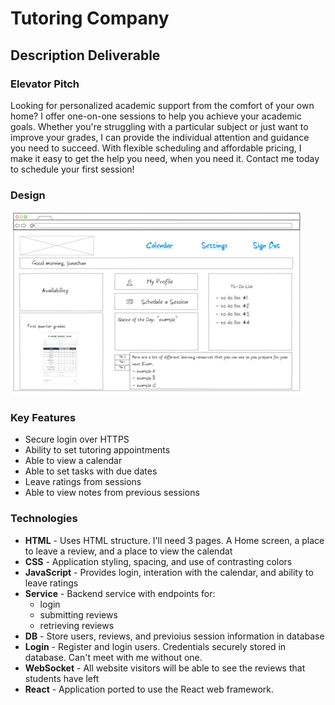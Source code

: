 # Tutoring Company
## Description Deliverable
### Elevator Pitch
Looking for personalized academic support from the comfort of your own home? I offer one-on-one sessions to help you achieve your academic goals. Whether you're struggling with a particular subject or just want to improve your grades, I can provide the individual attention and guidance you need to succeed. With flexible scheduling and affordable pricing, I make it easy to get the help you need, when you need it. Contact me today to schedule your first session!
### Design
<picture>
  <source media="(prefers-color-scheme: dark)" srcset="Picture1.png">
  <img alt="This picture was made with NinjaMock. If you can't see it, I had a really hard time figuring out how to include it in here since I needed a URL" src="Picture1.png">
</picture>

### Key Features
- Secure login over HTTPS
- Ability to set tutoring appointments
- Able to view a calendar
- Able to set tasks with due dates
- Leave ratings from sessions
- Able to view notes from previous sessions
### Technologies
- **HTML** - Uses HTML structure. I'll need 3 pages. A Home screen, a place to leave a review, and a place to view the calendat
- **CSS** - Application styling, spacing, and use of contrasting colors
- **JavaScript** - Provides login, interation with the calendar, and ability to leave ratings
- **Service** - Backend service with endpoints for:
    - login
    - submitting reviews
    - retrieving reviews
- **DB** - Store users, reviews, and previoius session information in database
- **Login** - Register and login users. Credentials securely stored in database. Can't meet with me without one.
- **WebSocket** - All website visitors will be able to see the reviews that students have left
- **React** - Application ported to use the React web framework.